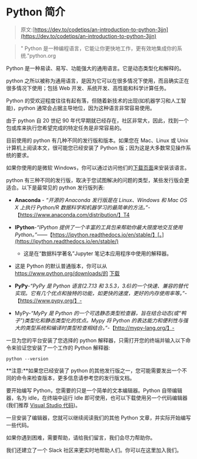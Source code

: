 # Python 简介

> 原文:[https://dev.to/codetips/an-introduction-to-python-3jjn](https://dev.to/codetips/an-introduction-to-python-3jjn)

> " Python 是一种编程语言，它能让你更快地工作，更有效地集成你的系统."python.org

Python 是一种易读、易写、功能强大的通用语言。它是动态类型化和解释的。

python 之所以被称为通用语言，是因为它可以在很多情况下使用，而且确实正在很多情况下使用；包括 Web 开发、系统开发、高性能和科学计算任务。

Python 的受欢迎程度往往有起有落，但随着新技术的出现(如机器学习和人工智能)，python 通常会占据主导地位，因为这种语言非常容易使用。

由于 python 自 20 世纪 90 年代早期就已经存在，社区非常大，因此，找到一个包或库来执行您希望完成的特定任务是非常容易的。

目前使用的 python 有几种不同的发行版和版本。如果您在 Mac、Linux 或 Unix 计算机上阅读本文，很可能您已经安装了 Python 版；因为这是大多数常见操作系统的要求。

如果你使用的是微软 Windows，你可以通过访问他们的[下载页面](https://www.python.org/downloads/)来安装该语言。

python 有三种不同的发行版，取决于您试图解决的问题的类型，某些发行版会更适合。以下是最常见的 python 发行版列表:

*   **Anaconda** - *“开源的 Anaconda 发行版是在 Linux、Windows 和 Mac OS X 上执行 Python/R 数据科学和机器学习的最简单的方法。”*-【https://www.anaconda.com/distribution/】T4

*   **IPython**-*“IPython 提供了一个丰富的工具包来帮助你最大限度地交互使用 Python。”*——【https://ipython.readthedocs.io/en/stable/】[。](https://ipython.readthedocs.io/en/stable/)

    *   这是在“数据科学著名”Jupyter 笔记本应用程序中使用的解释器。
*   这是 Python 的默认普通版本，你可以从 https://www.python.org/downloads/的 [下载](https://www.python.org/downloads/)

*   **PyPy**-*“PyPy 是 Python 语言(2.7.13 和 3.5.3，3.6)的一个快速、兼容的替代实现。它有几个优点和独特的功能，如更快的速度，更好的内存使用率等。”*-【https://www.pypy.org/】-

*   MyPy-*“MyPy 是 Python 的一个可选静态类型检查器，旨在结合动态(或“鸭子”)类型化和静态类型化的优点。Mypy 将 Python 的表达能力和便利性与强大的类型系统和编译时类型检查相结合。”*-【http://mypy-lang.org/】-

一旦为您的平台安装了您选择的 python 解释器，只需打开您的终端并输入以下命令来验证您安装了一个工作的 Python 解释器:

`python --version`

**注意:**如果您已经安装了 python 的其他发行版之一，您可能需要发出一个不同的命令来检查版本，更多信息请参考您的发行版文档。

要开始编写 Python，您需要的只是一个简单的文本编辑器。Python 自带编辑器，名为 idle，在终端中运行 Idle 即可使用，也可以下载使用另一个代码编辑器(我们推荐 [Visual Studio 代码](https://code.visualstudio.com/docs/introvideos/basics))。

一旦安装了编辑器，您就可以继续阅读我们的其他 Python 文章，并实际开始编写一些代码。

如果你遇到困难，需要帮助，请给我们留言，我们会尽力帮助你。

我们还建立了一个 Slack 社区来更实时地帮助人们。你可以在这里加入我们。